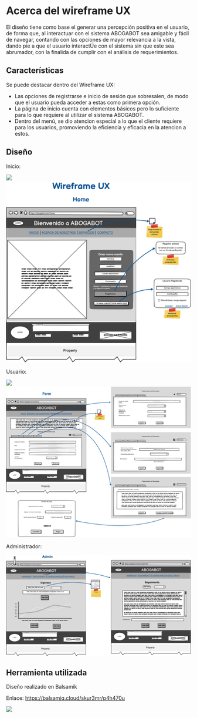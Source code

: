 # Acerca del wireframe UX

El diseño tiene como base el generar una percepción positiva en el usuario, de forma que, al interactuar con el sistema ABOGABOT sea amigable y fácil de navegar, contando con las opciones de mayor relevancia a la vista, dando pie a que el usuario interactÚe con el sistema sin que este sea abrumador, con la finalida de cumplir con el análisis de requerimientos.

## Características

Se puede destacar dentro del Wireframe UX:

* Las opciones de registrarse e inicio de sesión que sobresalen, de modo que el usuario pueda acceder a estas como primera opción.
* La página de inicio cuenta con elementos básicos pero lo suficiente para lo que requiere al utilizar el sistema ABOGABOT.
* Dentro del menú, se dio atencion especial a lo que el cliente requiere para los usuarios, promoviendo la eficiencia y eficacia en la atencion a estos.

## Diseño

Inicio:

![](image/Modulo2Katas/1646270204814.png)![](image/WireframeUX_DIR/1646270395415.png)

Usuario:

![](image/Modulo2Katas/1646270220274.png)![](image/WireframeUX_DIR/1646270401223.png)

Administrador:

![](image/WireframeUX_DIR/1646270407013.png)

## Herramienta utilizada

Diseño realizado en Balsamik

Enlace: https://balsamiq.cloud/skur3mr/p4h470u



![](image/Modulo2Katas/1646270231623.png)
